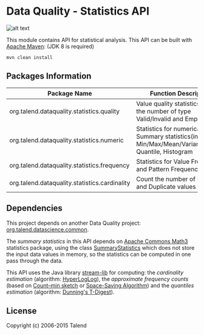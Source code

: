 Data Quality - Statistics API
===================
![alt text](http://www.talend.com/sites/all/themes/talend_responsive/images/logo.png "Talend")

This module contains API for statistical analysis. 
This API can be built with [Apache Maven](http://maven.apache.org/): (JDK 8 is required)

    mvn clean install

## Packages Information

| Package Name         | Function Description     |
|----------------------|--------------------------|
| org.talend.dataquality.statistics.quality | Value quality statistics: count the number of type Valid/Invalid and Empty values|
| org.talend.dataquality.statistics.numeric | Statistics for numerical values: Summary statistics(include: Min/Max/Mean/Variance/Sum), Quantile, Histogram | 
| org.talend.dataquality.statistics.frequency | Statistics for Value Frequency and Pattern Frequency|
| org.talend.dataquality.statistics.cardinality | Count the number of Distinct and Duplicate values|


## Dependencies
This project depends on another Data Quality project: [org.talend.datascience.common](https://github.com/Talend/tdq-studio-ee/tree/master/main/plugins/org.talend.datascience.common).

The *summary statistics* in this API depends on [Apache Commons Math3](http://commons.apache.org/proper/commons-math/userguide/stat.html) statistics package, using the class [SummaryStatistics](http://commons.apache.org/proper/commons-math/apidocs/org/apache/commons/math3/stat/descriptive/SummaryStatistics.html) which does not store the input data values in memory, so the statistics can be computed in one pass through the data.

This API uses the Java library [stream-lib](https://github.com/addthis/stream-lib) for computing: the *cardinality estimation* (algorithm: [HyperLogLog](https://en.wikipedia.org/wiki/HyperLogLog)), the *approximate frequency counts* (based on [Count–min sketch](https://en.wikipedia.org/wiki/Count%E2%80%93min_sketch) or [Space-Saving Algorithm](https://icmi.cs.ucsb.edu/research/tech_reports/reports/2005-23.pdf)) and the *quantiles estimation* (algorithm: [Dunning's T-Digest](https://github.com/tdunning/t-digest/blob/master/docs/t-digest-paper/histo.pdf)).

## License
Copyright (c) 2006-2015 Talend